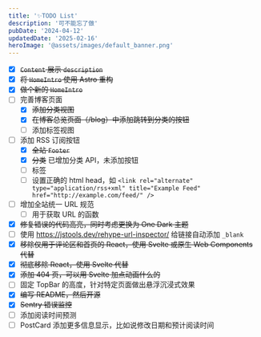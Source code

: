 ```yaml
---
title: '✨TODO List'
description: '可不能忘了做'
pubDate: '2024-04-12'
updatedDate: '2025-02-16'
heroImage: '@assets/images/default_banner.png'
---
```


- [x] ~~`Content` 展示 `description`~~
- [x] ~~将 `HomeIntro` 使用 Astro 重构~~
- [x] ~~做个新的 `HomeIntro`~~
- [ ] 完善博客页面
  - [x] ~~添加分类视图~~
  - [x] ~~在博客总览页面（/blog）中添加跳转到分类的按钮~~
  - [ ] 添加标签视图
- [ ] 添加 RSS 订阅按钮
  - [x] ~~全站 `Footer`~~
  - [x] ~~分类~~ 已增加分类 API，未添加按钮
  - [ ] 标签
  - [ ] 设置正确的 html head，如 `<link rel="alternate" type="application/rss+xml" title="Example Feed" href="http://example.com/feed/" />`
- [ ] 增加全站统一 URL 规范
  - [ ] 用于获取 URL 的函数
- [x] ~~修复错误的代码高亮，同时考虑更换为 One Dark 主题~~
- [ ] 使用 https://jstools.dev/rehype-url-inspector/ 给链接自动添加 `_blank`
- [x] ~~移除仅用于评论区和首页的 React，使用 Svelte 或原生 Web Components 代替~~
- [x] ~~彻底移除 React，使用 Svelte 代替~~
- [x] ~~添加 404 页，可以用 Svelte 加点动画什么的~~
- [ ] 固定 TopBar 的高度，针对特定页面做出悬浮沉浸式效果
- [x] ~~编写 README，然后开源~~
- [x] ~~Sentry 错误监控~~
- [ ] 添加阅读时间预测
- [ ] PostCard 添加更多信息显示，比如说修改日期和预计阅读时间
